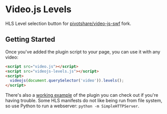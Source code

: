 # Video.js Levels

HLS Level selection button for [pivotshare/video-js-swf](https://github.com/pivotshare/video-js-swf) fork.

## Getting Started

Once you've added the plugin script to your page, you can use it with any video:

```html
<script src="video.js"></script>
<script src="videojs-levels.js"></script>
<script>
  videojs(document.querySelector('video')).levels();
</script>
```

There's also a [working example](example.html) of the plugin you can check out if you're having trouble.
Some HLS manifests do not like being run from file system, so use Python to run a webserver: `python -m SimpleHTTPServer`.
